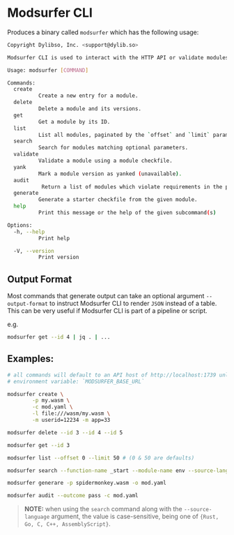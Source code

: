 # Modsurfer CLI

Produces a binary called `modsurfer` which has the following usage:

```sh
Copyright Dylibso, Inc. <support@dylib.so>

Modsurfer CLI is used to interact with the HTTP API or validate modules offline.

Usage: modsurfer [COMMAND]

Commands:
  create
          Create a new entry for a module.
  delete
          Delete a module and its versions.
  get
          Get a module by its ID.
  list
          List all modules, paginated by the `offset` and `limit` parameters or their defaults.
  search
          Search for modules matching optional parameters.
  validate
          Validate a module using a module checkfile.
  yank
          Mark a module version as yanked (unavailable).
  audit
           Return a list of modules which violate requirements in the provided checkfile.
  generate
          Generate a starter checkfile from the given module.
  help
          Print this message or the help of the given subcommand(s)

Options:
  -h, --help
          Print help

  -V, --version
          Print version
```

## Output Format

Most commands that generate output can take an optional argument `--output-format` to instruct Modsurfer CLI to render `JSON` instead of a table. This can be very useful if Modsurfer CLI is part of a pipeline or script. 

e.g.

```sh
modsurfer get --id 4 | jq . | ...
```

## Examples:

```sh
# all commands will default to an API host of http://localhost:1739 unless otherwise set via 
# environment variable: `MODSURFER_BASE_URL`

modsurfer create \
        -p my.wasm \
        -c mod.yaml \
        -l file:///wasm/my.wasm \
        -m userid=12234 -m app=33

modsurfer delete --id 3 --id 4 --id 5

modsurfer get --id 3

modsurfer list --offset 0 --limit 50 # (0 & 50 are defaults)

modsurfer search --function-name _start --module-name env --source-language Rust --text "Help me"

modsurfer generare -p spidermonkey.wasm -o mod.yaml

modsurfer audit --outcome pass -c mod.yaml
```

> **NOTE:** when using the `search` command along with the `--source-language` argument, the value is case-sensitive, being one of `{Rust, Go, C, C++, AssemblyScript}`.